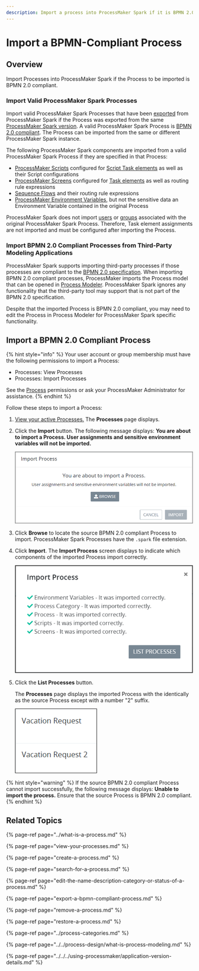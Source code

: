 ```yaml
---
description: Import a process into ProcessMaker Spark if it is BPMN 2.0 compliant.
---
```


# Import a BPMN-Compliant Process

## Overview

Import Processes into ProcessMaker Spark if the Process to be imported is BPMN 2.0 compliant.

### Import Valid ProcessMaker Spark Processes

Import valid ProcessMaker Spark Processes that have been [exported](export-a-bpmn-compliant-process.md) from ProcessMaker Spark if the Process was exported from the same [ProcessMaker Spark version](../../../using-processmaker/application-version-details.md#view-processmaker-version-information). A valid ProcessMaker Spark Process is [BPMN 2.0 compliant](https://www.omg.org/spec/BPMN/2.0/About-BPMN/). The Process can be imported from the same or different ProcessMaker Spark instance.

The following ProcessMaker Spark components are imported from a valid ProcessMaker Spark Process if they are specified in that Process:

* [ProcessMaker Scripts](../../scripts/what-is-a-script.md) configured for [Script Task elements](../../process-design/model-your-process/add-and-configure-script-task-elements.md) as well as their Script configurations
* [ProcessMaker Screens](../../design-forms/what-is-a-form.md) configured for [Task elements](../../process-design/model-your-process/add-and-configure-task-elements.md) as well as routing rule expressions
* [Sequence Flows](../../process-design/model-your-process/the-quick-toolbar.md) and their routing rule expressions
* [ProcessMaker Environment Variables](../../environment-variable-management/what-is-an-environment-variable.md), but not the sensitive data an Environment Variable contained in the original Process

ProcessMaker Spark does not import [users](../../../processmaker-administration/add-users/what-is-a-user.md) or [groups](../../../processmaker-administration/assign-groups-to-users/what-is-a-group.md) associated with the original ProcessMaker Spark Process. Therefore, Task element assignments are not imported and must be configured after importing the Process.

### Import BPMN 2.0 Compliant Processes from Third-Party Modeling Applications

ProcessMaker Spark supports importing third-party processes if those processes are compliant to the [BPMN 2.0 specification](https://www.omg.org/spec/BPMN/2.0/About-BPMN/). When importing BPMN 2.0 compliant processes, ProcessMaker imports the Process model that can be opened in [Process Modeler](../../process-design/what-is-process-modeling.md). ProcessMaker Spark ignores any functionality that the third-party tool may support that is not part of the BPMN 2.0 specification.

Despite that the imported Process is BPMN 2.0 compliant, you may need to edit the Process in Process Modeler for ProcessMaker Spark specific functionality.

## Import a BPMN 2.0 Compliant Process

{% hint style="info" %}
Your user account or group membership must have the following permissions to import a Process:

* Processes: View Processes
* Processes: Import Processes

See the [Process](../../../processmaker-administration/permission-descriptions-for-users-and-groups.md#processes) permissions or ask your ProcessMaker Administrator for assistance.
{% endhint %}

Follow these steps to import a Process:

1. [View your active Processes.](./#view-your-processes) The **Processes** page displays.
2. Click the **Import** button. The following message displays: **You are about to import a Process. User assignments and sensitive environment variables will not be imported.**  

   ![](../../../.gitbook/assets/import-process-message-processes.png)

3. Click **Browse** to locate the source BPMN 2.0 compliant Process to import. ProcessMaker Spark Processes have the `.spark` file extension.
4. Click **Import**. The **Import Process** screen displays to indicate which components of the imported Process import correctly.  

   ![](../../../.gitbook/assets/import-process-screen-processes.png)

5. Click the **List Processes** button.

   The **Processes** page displays the imported Process with the identically as the source Process except with a number "2" suffix.  

   ![](../../../.gitbook/assets/imported-process-with-name-of-source-process-processes.png)

{% hint style="warning" %}
If the source BPMN 2.0 compliant Process cannot import successfully, the following message displays: **Unable to import the process.** Ensure that the source Process is BPMN 2.0 compliant.
{% endhint %}

## Related Topics

{% page-ref page="../what-is-a-process.md" %}

{% page-ref page="view-your-processes.md" %}

{% page-ref page="create-a-process.md" %}

{% page-ref page="search-for-a-process.md" %}

{% page-ref page="edit-the-name-description-category-or-status-of-a-process.md" %}

{% page-ref page="export-a-bpmn-compliant-process.md" %}

{% page-ref page="remove-a-process.md" %}

{% page-ref page="restore-a-process.md" %}

{% page-ref page="../process-categories.md" %}

{% page-ref page="../../process-design/what-is-process-modeling.md" %}

{% page-ref page="../../../using-processmaker/application-version-details.md" %}

